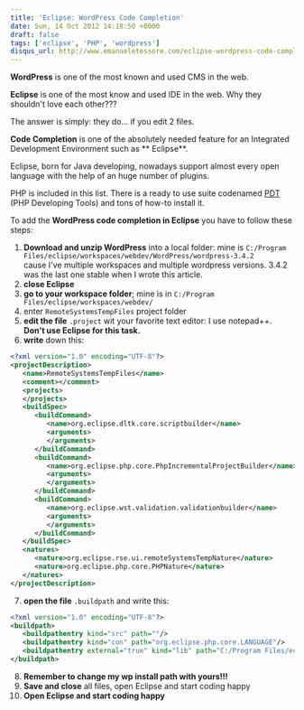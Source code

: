 ```yaml
---
title: 'Eclipse: WordPress Code Completion'
date: Sun, 14 Oct 2012 14:18:50 +0000
draft: false
tags: ['eclipse', 'PHP', 'wordpress']
disqus_url: http://www.emanueletessore.com/eclipse-wordpress-code-completion/
---
```


**WordPress** is one of the most known and used CMS in the web.

**Eclipse** is one of the most know and used IDE in the web. Why they shouldn't love each other???

The answer is simply: they do... if you edit 2 files.

**Code Completion** is one of the absolutely needed feature for an Integrated Development Environment such as **
Eclipse**.

Eclipse, born for Java developing, nowadays support almost every open language with the help of an huge number of
plugins.

PHP is included in this list. There is a ready to use suite
codenamed [PDT](http://www.eclipse.org/projects/project.php?id=tools.pdt "Eclipse PHP Developing Tools") (PHP Developing
Tools) and tons of how-to install it.

To add the **WordPress code completion in Eclipse** you have to follow these steps:

1. **Download and unzip WordPress** into a local folder: mine
   is `C:/Program Files/eclipse/workspaces/webdev/WordPress/wordpress-3.4.2`  
   cause I've multiple workspaces and multiple wordpress versions. 3.4.2 was the last one stable when I wrote this
   article.
2. **close Eclipse**
3. **go to your workspace folder**; mine is in `C:/Program Files/eclipse/workspaces/webdev/`
4. enter `RemoteSystemsTempFiles` project folder
5. **edit the file** `.project` wit your favorite text editor: I use notepad++. **Don't use Eclipse for this task.**
6. **write** down this: 
```xml
<?xml version="1.0" encoding="UTF-8"?>
<projectDescription>
   <name>RemoteSystemsTempFiles</name>
   <comment></comment>
   <projects>
   </projects>
   <buildSpec>
      <buildCommand>
         <name>org.eclipse.dltk.core.scriptbuilder</name>
         <arguments>
         </arguments>
      </buildCommand>
      <buildCommand>
         <name>org.eclipse.php.core.PhpIncrementalProjectBuilder</name>
         <arguments>
         </arguments>
      </buildCommand>
      <buildCommand>
         <name>org.eclipse.wst.validation.validationbuilder</name>
         <arguments>
         </arguments>
      </buildCommand>
   </buildSpec>
   <natures>
      <nature>org.eclipse.rse.ui.remoteSystemsTempNature</nature>
      <nature>org.eclipse.php.core.PHPNature</nature>
   </natures>
</projectDescription>
```

7. **open the file** `.buildpath` and write this: 
```xml
<?xml version="1.0" encoding="UTF-8"?>
<buildpath>
   <buildpathentry kind="src" path=""/>
   <buildpathentry kind="con" path="org.eclipse.php.core.LANGUAGE"/>
   <buildpathentry external="true" kind="lib" path="C:/Program Files/eclipse/workspaces/webdev/WordPress/wordpress-3.4.2"/>
</buildpath> 
```

8. **Remember to change my wp install path with yours!!!**
9. **Save and close** all files, open Eclipse and start coding happy
10. **Open Eclipse and start coding happy**